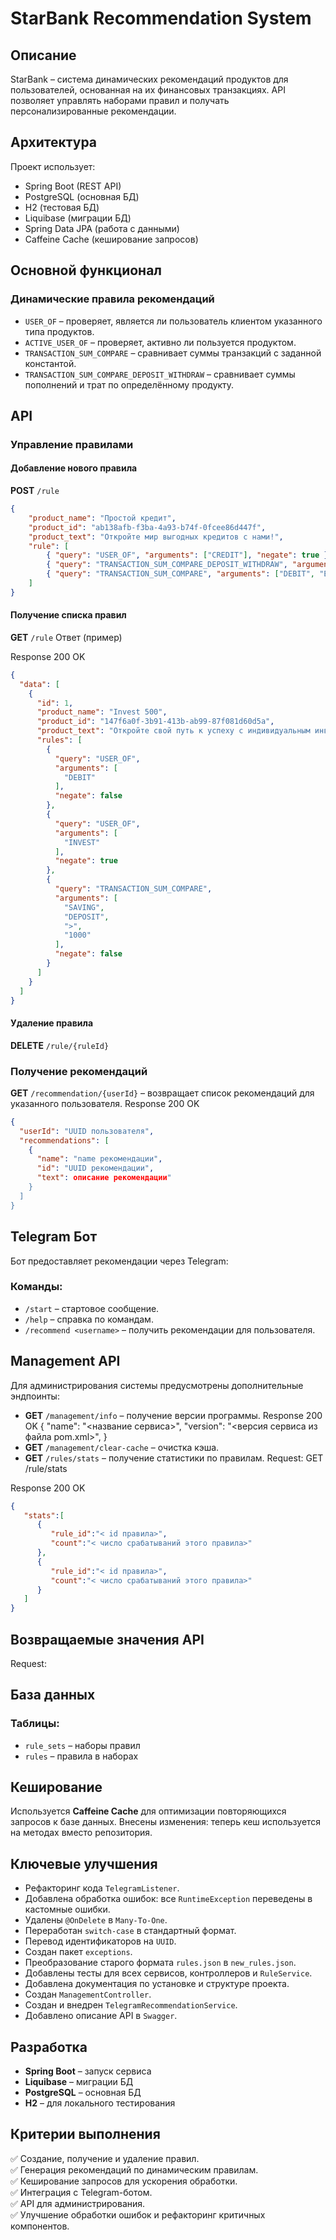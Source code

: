 # StarBank Recommendation System

## Описание

StarBank – система динамических рекомендаций продуктов для пользователей, основанная на их финансовых транзакциях. API позволяет управлять наборами правил и получать персонализированные рекомендации.

## Архитектура

Проект использует:

- Spring Boot (REST API)
- PostgreSQL (основная БД)
- H2 (тестовая БД)
- Liquibase (миграции БД)
- Spring Data JPA (работа с данными)
- Caffeine Cache (кеширование запросов)

## Основной функционал

### Динамические правила рекомендаций

- `USER_OF` – проверяет, является ли пользователь клиентом указанного типа продуктов.
- `ACTIVE_USER_OF` – проверяет, активно ли пользуется продуктом.
- `TRANSACTION_SUM_COMPARE` – сравнивает суммы транзакций с заданной константой.
- `TRANSACTION_SUM_COMPARE_DEPOSIT_WITHDRAW` – сравнивает суммы пополнений и трат по определённому продукту.

## API

### Управление правилами

#### Добавление нового правила

**POST** `/rule`

```json
{
    "product_name": "Простой кредит",
    "product_id": "ab138afb-f3ba-4a93-b74f-0fcee86d447f",
    "product_text": "Откройте мир выгодных кредитов с нами!",
    "rule": [
        { "query": "USER_OF", "arguments": ["CREDIT"], "negate": true },
        { "query": "TRANSACTION_SUM_COMPARE_DEPOSIT_WITHDRAW", "arguments": ["DEBIT", ">"], "negate": false },
        { "query": "TRANSACTION_SUM_COMPARE", "arguments": ["DEBIT", "EXPENSE", ">", "100000"], "negate": false }
    ]
}
```

#### Получение списка правил

**GET** `/rule` 
Ответ (пример)

Response
200 OK
```json
{
  "data": [
    {
      "id": 1,
      "product_name": "Invest 500",
      "product_id": "147f6a0f-3b91-413b-ab99-87f081d60d5a",
      "product_text": "Откройте свой путь к успеху с индивидуальным инвестиционным счетом...",
      "rules": [
        {
          "query": "USER_OF",
          "arguments": [
            "DEBIT"
          ],
          "negate": false
        },
        {
          "query": "USER_OF",
          "arguments": [
            "INVEST"
          ],
          "negate": true
        },
        {
          "query": "TRANSACTION_SUM_COMPARE",
          "arguments": [
            "SAVING",
            "DEPOSIT",
            ">",
            "1000"
          ],
          "negate": false
        }
      ]
    }
  ]
}
```
#### Удаление правила

**DELETE** `/rule/{ruleId}`

### Получение рекомендаций

**GET** `/recommendation/{userId}` – возвращает список рекомендаций для указанного пользователя.
Response
200 OK
```json
{
  "userId": "UUID пользователя",
  "recommendations": [
    {
      "name": "name рекомендации",
      "id": "UUID рекомендации",
      "text": описание рекомендации"
    }
  ]
}
```

## Telegram Бот

Бот предоставляет рекомендации через Telegram:

### Команды:
- `/start` – стартовое сообщение.
- `/help` – справка по командам.
- `/recommend <username>` – получить рекомендации для пользователя.

## Management API

Для администрирования системы предусмотрены дополнительные эндпоинты:

- **GET** `/management/info` – получение версии программы.
Response
200 OK
{
   "name": "<название сервиса>",
   "version": "<версия сервиса из файла pom.xml>",
}
- **GET** `/management/clear-cache` – очистка кэша.
- **GET** `/rules/stats` – получение статистики по правилам.
Request:
GET /rule/stats

Response
200 OK
```json
{
   "stats":[
      {
         "rule_id":"< id правила>",
         "count":"< число срабатываний этого правила>"
      },
      {
         "rule_id":"< id правила>",
         "count":"< число срабатываний этого правила>"
      }
   ]
}
```

## Возвращаемые значения API
Request:




## База данных

### Таблицы:

- `rule_sets` – наборы правил
- `rules` – правила в наборах

## Кеширование

Используется **Caffeine Cache** для оптимизации повторяющихся запросов к базе данных. Внесены изменения: теперь кеш используется на методах вместо репозитория.

## Ключевые улучшения

- Рефакторинг кода `TelegramListener`.
- Добавлена обработка ошибок: все `RuntimeException` переведены в кастомные ошибки.
- Удалены `@OnDelete` в `Many-To-One`.
- Переработан `switch-case` в стандартный формат.
- Перевод идентификаторов на `UUID`.
- Создан пакет `exceptions`.
- Преобразование старого формата `rules.json` в `new_rules.json`.
- Добавлены тесты для всех сервисов, контроллеров и `RuleService`.
- Добавлена документация по установке и структуре проекта.
- Создан `ManagementController`.
- Создан и внедрен `TelegramRecommendationService`.
- Добавлено описание API в `Swagger`.

## Разработка

- **Spring Boot** – запуск сервиса
- **Liquibase** – миграции БД
- **PostgreSQL** – основная БД
- **H2** – для локального тестирования

## Критерии выполнения

✅ Создание, получение и удаление правил.  
✅ Генерация рекомендаций по динамическим правилам.  
✅ Кеширование запросов для ускорения обработки.  
✅ Интеграция с Telegram-ботом.  
✅ API для администрирования.  
✅ Улучшение обработки ошибок и рефакторинг критичных компонентов.  
